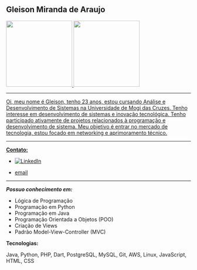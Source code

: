 ## **Gleison Miranda de Araujo**
<div>
<a href="https://github.com/GleisonAraujo">
<img loading="lazy" height="180em" src="https://github-readme-stats.vercel.app/api/top-langs/?username=GleisonAraujo&layout=compact&langs_count=7&theme=dracula"/>
<img loading="lazy" height="180em" src="https://github-readme-stats.vercel.app/api?username=GleisonAraujo&show_icons=true&theme=dracula&include_all_commits=true&count_private=true"/>
</div>



***


Oi, meu nome é Gleison, tenho 23 anos, estou cursando Análise e Desenvolvimento de Sistemas na Universidade de Mogi das Cruzes. Tenho interesse em desenvolvimento de sistemas e inovação tecnológica. Tenho participado ativamente de projetos relacionados à programação e desenvolvimento de sistema. Meu objetivo é entrar no mercado de tecnologia, estou focado em networking e aprimoramento técnico.


***



**Contato:**


- [![LinkedIn](linkedin_icon.png)](https://www.linkedin.com/in/gleison-araujo2)


- [email](mailto:araujo.gleison67@gmail.com)


***


***Possuo conhecimento em:***


- Lógica de Programação
- Programação em Python
- Programação em Java
- Programação Orientada a Objetos (POO)
- Criação de Views
- Padrão Model-View-Controller (MVC)


**Tecnologias:**

Java, Python, PHP, Dart, PostgreSQL, MySQL, Git, AWS, Linux, JavaScript, HTML, CSS



